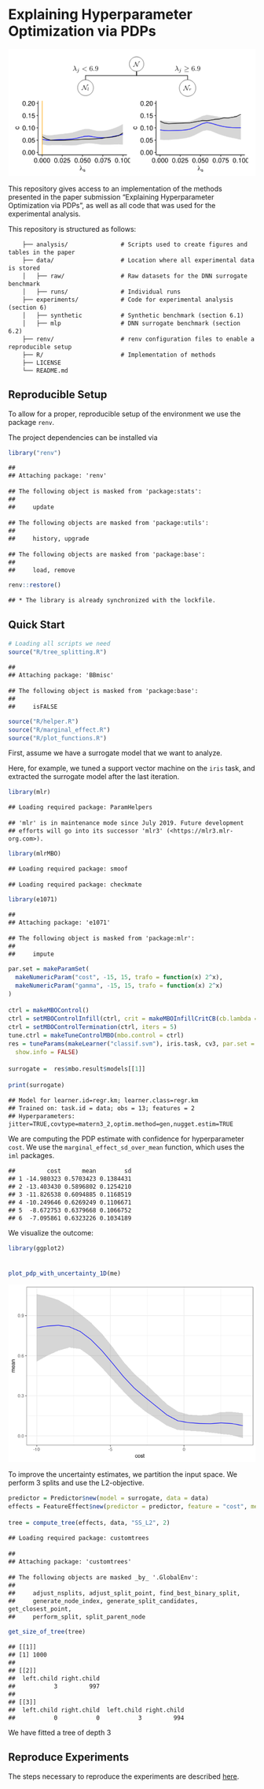 
# Explaining Hyperparameter Optimization via PDPs

![](docs/images/tree_example.png)<!-- -->

This repository gives access to an implementation of the methods
presented in the paper submission “Explaining Hyperparameter
Optimization via PDPs”, as well as all code that was used for the
experimental analysis.

This repository is structured as follows:

``` 
    ├── analysis/               # Scripts used to create figures and tables in the paper
    ├── data/                   # Location where all experimental data is stored
    │   ├── raw/                # Raw datasets for the DNN surrogate benchmark
    │   ├── runs/               # Individual runs 
    ├── experiments/            # Code for experimental analysis (section 6)
    │   ├── synthetic           # Synthetic benchmark (section 6.1)
    │   ├── mlp                 # DNN surrogate benchmark (section 6.2)
    ├── renv/                   # renv configuration files to enable a reproducible setup 
    ├── R/                      # Implementation of methods 
    ├── LICENSE
    └── README.md               
```

## Reproducible Setup

To allow for a proper, reproducible setup of the environment we use the
package `renv`.

The project dependencies can be installed via

``` r
library("renv")
```

    ## 
    ## Attaching package: 'renv'

    ## The following object is masked from 'package:stats':
    ## 
    ##     update

    ## The following objects are masked from 'package:utils':
    ## 
    ##     history, upgrade

    ## The following objects are masked from 'package:base':
    ## 
    ##     load, remove

``` r
renv::restore()
```

    ## * The library is already synchronized with the lockfile.

## Quick Start

``` r
# Loading all scripts we need
source("R/tree_splitting.R")
```

    ## 
    ## Attaching package: 'BBmisc'

    ## The following object is masked from 'package:base':
    ## 
    ##     isFALSE

``` r
source("R/helper.R")
source("R/marginal_effect.R")
source("R/plot_functions.R")
```

First, assume we have a surrogate model that we want to analyze.

Here, for example, we tuned a support vector machine on the `iris` task,
and extracted the surrogate model after the last iteration.

``` r
library(mlr)
```

    ## Loading required package: ParamHelpers

    ## 'mlr' is in maintenance mode since July 2019. Future development
    ## efforts will go into its successor 'mlr3' (<https://mlr3.mlr-org.com>).

``` r
library(mlrMBO)
```

    ## Loading required package: smoof

    ## Loading required package: checkmate

``` r
library(e1071)
```

    ## 
    ## Attaching package: 'e1071'

    ## The following object is masked from 'package:mlr':
    ## 
    ##     impute

``` r
par.set = makeParamSet(
  makeNumericParam("cost", -15, 15, trafo = function(x) 2^x),
  makeNumericParam("gamma", -15, 15, trafo = function(x) 2^x)
)

ctrl = makeMBOControl()
ctrl = setMBOControlInfill(ctrl, crit = makeMBOInfillCritCB(cb.lambda = 1))
ctrl = setMBOControlTermination(ctrl, iters = 5)
tune.ctrl = makeTuneControlMBO(mbo.control = ctrl)
res = tuneParams(makeLearner("classif.svm"), iris.task, cv3, par.set = par.set, control = tune.ctrl,
  show.info = FALSE)
  
surrogate =  res$mbo.result$models[[1]]

print(surrogate)
```

    ## Model for learner.id=regr.km; learner.class=regr.km
    ## Trained on: task.id = data; obs = 13; features = 2
    ## Hyperparameters: jitter=TRUE,covtype=matern3_2,optim.method=gen,nugget.estim=TRUE

We are computing the PDP estimate with confidence for hyperparameter
`cost`. We use the `marginal_effect_sd_over_mean` function, which uses
the `iml` packages.

    ##         cost      mean        sd
    ## 1 -14.980323 0.5703423 0.1384431
    ## 2 -13.403430 0.5896802 0.1254210
    ## 3 -11.826538 0.6094885 0.1168519
    ## 4 -10.249646 0.6269249 0.1106671
    ## 5  -8.672753 0.6379668 0.1066752
    ## 6  -7.095861 0.6323226 0.1034189

We visualize the outcome:

``` r
library(ggplot2)


plot_pdp_with_uncertainty_1D(me)
```

![](README_files/figure-gfm/unnamed-chunk-5-1.png)<!-- -->

To improve the uncertainty estimates, we partition the input space. We
perform 3 splits and use the L2-objective.

``` r
predictor = Predictor$new(model = surrogate, data = data)
effects = FeatureEffect$new(predictor = predictor, feature = "cost", method = "pdp")

tree = compute_tree(effects, data, "SS_L2", 2)
```

    ## Loading required package: customtrees

    ## 
    ## Attaching package: 'customtrees'

    ## The following objects are masked _by_ '.GlobalEnv':
    ## 
    ##     adjust_nsplits, adjust_split_point, find_best_binary_split,
    ##     generate_node_index, generate_split_candidates, get_closest_point,
    ##     perform_split, split_parent_node

``` r
get_size_of_tree(tree)
```

    ## [[1]]
    ## [1] 1000
    ## 
    ## [[2]]
    ##  left.child right.child 
    ##           3         997 
    ## 
    ## [[3]]
    ##  left.child right.child  left.child right.child 
    ##           0           0           3         994

We have fitted a tree of depth 3

## Reproduce Experiments

The steps necessary to reproduce the experiments are described
[here](benchmarks/README.Rmd).
